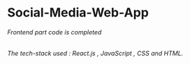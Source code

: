 # Social-Media-Web-App
###### Frontend part code is completed
###### The tech-stack used : React.js , JavaScript , CSS and HTML.
